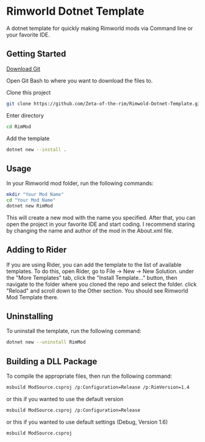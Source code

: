 # Rimworld Dotnet Template
A dotnet template for quickly making Rimworld mods via Command line or your favorite IDE.


## Getting Started
[Download Git](https://git-scm.com/)

Open Git Bash to where you want to download the files to. 

Clone this project
```bash
git clone https://github.com/Zeta-of-the-rim/Rimwold-Dotnet-Template.git "RimMod"
```

Enter directory
```bash
cd RimMod
```

Add the template
```bash
dotnet new --install .
```
## Usage
In your Rimworld mod folder, run the following commands:
```bash
mkdir "Your Mod Name"
cd "Your Mod Name"
dotnet new RimMod
```
This will create a new mod with the name you specified.
After that, you can open the project in your favorite IDE and start coding.
I recommend staring by changing the name and author of the mod in the About.xml file.

## Adding to Rider
If you are using Rider, you can add the template to the list of available templates.
To do this, open Rider, go to File -> New -> New Solution.
under the "More Templates" tab, click the "Install Template..." button, then navigate to the folder where you cloned the repo and select the folder.
click "Reload" and scroll down to the Other section.
You should see Rimworld Mod Template there.

## Uninstalling
To uninstall the template, run the following command:
```bash
dotnet new --uninstall RimMod
```

## Building a DLL Package
To compile the appropriate files, then run the following command: 
```bash
msbuild ModSource.csproj /p:Configuration=Release /p:RimVersion=1.4
```
or this if you wanted to use the default version
```bash
msbuild ModSource.csproj /p:Configuration=Release
```
or this if you wanted to use default settings (Debug, Version 1.6)
```bash
msbuild ModSource.csproj
```